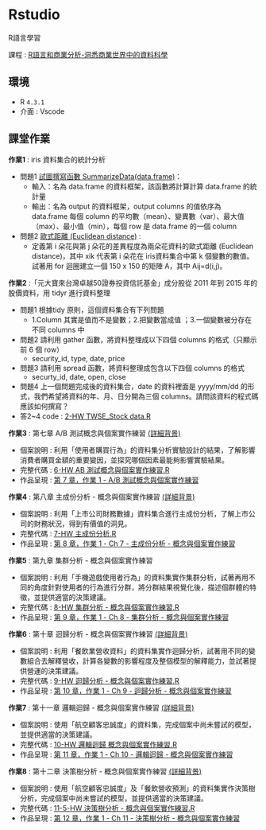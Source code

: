 # Rstudio
R語言學習

課程 : [R語言和商業分析-洞悉商業世界中的資料科學](https://hahow.in/courses/5b0c13932ea496001e2387b9)

## 環境
* R `4.3.1`
* 介面 : Vscode

## 課堂作業 
**作業1** : iris 資料集合的統計分析 
* 問題1 [試圖撰寫函數 SummarizeData(data.frame)](https://github.com/cyyW/Rstudio/blob/main/ch2/1-homework.R)：
  * 輸入：名為 data.frame 的資料框架，該函數將計算計算 data.frame 的統計量
  * 輸出：名為 output 的資料框架，output columns 的值依序為 data.frame 每個 column 的平均數（mean）、變異數（var）、最大值（max）、最小值（min），每個 row 是 data.frame 的一個 column
* 問題2 [歐式距離 (Euclidean distance)](https://github.com/cyyW/Rstudio/blob/main/ch2/1-homework2.R) :
  * 定義第 i 朵花與第 j 朵花的差異程度為兩朵花資料的歐式距離 (Euclidean distance)，其中 xik 代表第 i 朵花在 iris資料集合中第 k 個變數的數值。試著用 for 迴圈建立一個 150 x 150 的矩陣 A，其中 Aij=d(i,j)。
 
**作業2** :「元大寶來台灣卓越50證券投資信託基金」成分股從 2011 年到 2015 年的股價資料，用 tidyr 進行資料整理
* 問題1 根據tidy 原則，這個資料集合有下列問題
  * 1.Column 其實是值而不是變數；2.把變數當成值 ；3.一個變數被分存在不同 columns 中
* 問題2 請利用 gather 函數，將資料整理成以下四個 columns 的格式（只顯示前 6 個 row）
  * security_id, type, date, price
* 問題3 請利用 spread 函數，將資料整理成包含以下四個 columns 的格式
  * securty_id, date, open, close
* 問題4 上一個問題完成後的資料集合，date 的資料裡面是 yyyy/mm/dd 的形式，我們希望將資料的年、月、日分開為三個 columns。請問該資料的程式碼應該如何撰寫？
* 答2~4 code : [2-HW TWSE_Stock data.R](https://github.com/cyyW/Rstudio/blob/main/ch3/2-HW%20TWSE_Stock%20data.R)

**作業3** : 第七章 A/B 測試概念與個案實作練習 [(詳細背景)](https://github.com/cyyW/Rstudio/blob/main/ch7%20A%E3%80%81B%E6%B8%AC%E8%A9%A6/ch%207%20%E8%B3%87%E6%96%99%E8%83%8C%E6%99%AF.pdf)
* 個案說明 : 利用「使用者購買行為」的資料集分析實驗設計的結果，了解影響消費者購買金額的重要變因，並探究哪個因素最能夠影響實驗結果。 
* 完整代碼 : [6-HW AB 測試概念與個案實作練習.R](https://github.com/cyyW/Rstudio/blob/main/ch7%20A%E3%80%81B%E6%B8%AC%E8%A9%A6/6-HW%20AB%20%E6%B8%AC%E8%A9%A6%E6%A6%82%E5%BF%B5%E8%88%87%E5%80%8B%E6%A1%88%E5%AF%A6%E4%BD%9C%E7%B7%B4%E7%BF%92.R)
* 作品呈現 : [第 7 章，作業 1 - A/B 測試概念與個案實作練習](https://western-rule-4a4.notion.site/7-1-A-B-bcb1bd28630349b7a567323a6f83fde6?pvs=4)

**作業4** : 第八章 主成份分析 - 概念與個案實作練習 [(詳細背景)](https://github.com/cyyW/Rstudio/blob/main/ch8%20%E4%B8%BB%E6%88%90%E4%BB%BD%E5%88%86%E6%9E%90/7-5%20%E8%B3%87%E6%96%99%E8%83%8C%E6%99%AF.pdf)
* 個案說明 : 利用「上市公司財務數據」資料集合進行主成份分析，了解上市公司的財務狀況，得到有價值的洞見。 
* 完整代碼 : [7-HW 主成份分析.R](https://github.com/cyyW/Rstudio/blob/main/ch8%20%E4%B8%BB%E6%88%90%E4%BB%BD%E5%88%86%E6%9E%90/7-HW%20%E4%B8%BB%E6%88%90%E4%BB%BD%E5%88%86%E6%9E%90.R)
* 作品呈現 : [第 8 章，作業 1 - Ch 7 - 主成份分析 - 概念與個案實作練習](https://western-rule-4a4.notion.site/8-1-Ch-7-9e945ec6980b4203b7a4749ef68d7bd2?pvs=4)

**作業5** : 第九章 集群分析 - 概念與個案實作練習 
* 個案說明 : 利用「手機遊戲使用者行為」的資料集實作集群分析，試著再用不同的角度針對使用者的行為進行分群，將分群結果視覺化後，描述個群體的特徵，並提供適當的決策建議。 
* 完整代碼 : [8-HW 集群分析 - 概念與個案實作練習.R](https://github.com/cyyW/Rstudio/blob/main/ch9%20%E9%9B%86%E7%BE%A4%E5%88%86%E6%9E%90/8-HW%20%E9%9B%86%E7%BE%A4%E5%88%86%E6%9E%90%20-%20%E6%A6%82%E5%BF%B5%E8%88%87%E5%80%8B%E6%A1%88%E5%AF%A6%E4%BD%9C%E7%B7%B4%E7%BF%92.R)
* 作品呈現 : [第 9 章，作業 1 - Ch 8 - 集群分析 - 概念與個案實作練習](https://western-rule-4a4.notion.site/9-1-Ch-8-6ae067c140dd4a8a82bcb39d102013bc?pvs=4)

**作業6** : 第十章 迴歸分析 - 概念與個案實作練習 [(詳細背景)](https://github.com/cyyW/Rstudio/blob/main/ch10%20%E8%BF%B4%E6%AD%B8%E5%88%86%E6%9E%90/ch10%20%E5%80%8B%E6%A1%88%E8%83%8C%E6%99%AF.pdf)
* 個案說明 : 利用「餐飲業營收資料」的資料集實作迴歸分析，試著用不同的變數組合去解釋營收，計算各變數的影響程度及整個模型的解釋能力，並試著提供營運的決策建議。 
* 完整代碼 : [9-HW 迴歸分析 - 概念與個案實作練習.R](https://github.com/cyyW/Rstudio/blob/main/ch10%20%E8%BF%B4%E6%AD%B8%E5%88%86%E6%9E%90/9-HW%20%E8%BF%B4%E6%AD%B8%E5%88%86%E6%9E%90%20-%20%E6%A6%82%E5%BF%B5%E8%88%87%E5%80%8B%E6%A1%88%E5%AF%A6%E4%BD%9C%E7%B7%B4%E7%BF%92.R)
* 作品呈現 : [第 10 章，作業 1 - Ch 9 - 迴歸分析 - 概念與個案實作練習](https://western-rule-4a4.notion.site/10-1-Ch-9-cbad68137d654d2896084437ba9bf875?pvs=4)

**作業7** : 第十一章 邏輯迴歸 - 概念與個案實作練習 [(詳細背景)](https://github.com/cyyW/Rstudio/blob/main/ch11%20%E9%82%8F%E8%BC%AF%E8%BF%B4%E6%AD%B8/Logistic%20Regression%20%E8%B3%87%E6%96%99%E8%83%8C%E6%99%AF.pdf)
* 個案說明 : 使用「航空顧客忠誠度」的資料集，完成個案中尚未嘗試的模型，並提供適當的決策建議。 
* 完整代碼 : [10-HW 邏輯迴歸 概念與個案實作練習.R](https://github.com/cyyW/Rstudio/blob/main/ch11%20%E9%82%8F%E8%BC%AF%E8%BF%B4%E6%AD%B8/10-HW%20%E9%82%8F%E8%BC%AF%E8%BF%B4%E6%AD%B8%20%E6%A6%82%E5%BF%B5%E8%88%87%E5%80%8B%E6%A1%88%E5%AF%A6%E4%BD%9C%E7%B7%B4%E7%BF%92.R)
* 作品呈現 : [第 11 章，作業 1 - Ch 10 - 邏輯迴歸 - 概念與個案實作練習](https://western-rule-4a4.notion.site/11-1-Ch-10-fc0827b2d0ed47cc9bb94258e1e23b25?pvs=4)

**作業8** : 第十二章 決策樹分析 - 概念與個案實作練習 [(詳細背景)](https://github.com/cyyW/Rstudio/blob/main/ch12%20%E6%B1%BA%E7%AD%96%E6%A8%B9%E5%88%86%E6%9E%90/%E6%B1%BA%E7%AD%96%E6%A8%B9%E5%88%86%E6%9E%90%20%E5%80%8B%E6%A1%88%E8%83%8C%E6%99%AF.pdf)
* 個案說明 : 使用「航空顧客忠誠度」及「餐飲營收預測」的資料集實作決策樹分析，完成個案中尚未嘗試的模型，並提供適當的決策建議。 
* 完整代碼 : [11-5-HW 決策樹分析 - 概念與個案實作練習.R](https://github.com/cyyW/Rstudio/blob/main/ch12%20%E6%B1%BA%E7%AD%96%E6%A8%B9%E5%88%86%E6%9E%90/11-5-HW%20%E6%B1%BA%E7%AD%96%E6%A8%B9%E5%88%86%E6%9E%90%20-%20%E6%A6%82%E5%BF%B5%E8%88%87%E5%80%8B%E6%A1%88%E5%AF%A6%E4%BD%9C%E7%B7%B4%E7%BF%92.R)
* 作品呈現 : [第 12 章，作業 1 - Ch 11 - 決策樹分析 - 概念與個案實作練習](https://western-rule-4a4.notion.site/12-1-Ch-11-b501a5a8dbbf4882b38249c2164a8626?pvs=4)




